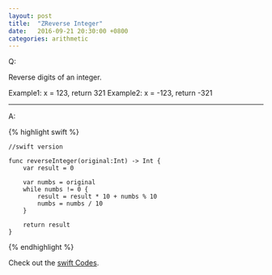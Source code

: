 ```yaml
---
layout: post
title:  "ZReverse Integer"
date:   2016-09-21 20:30:00 +0800
categories: arithmetic
---
```



Q:

Reverse digits of an integer.

Example1: x = 123, return 321
Example2: x = -123, return -321

----------

A:

{% highlight swift %}

	//swift version

	func reverseInteger(original:Int) -> Int {
	    var result = 0
	    
	    var numbs = original
	    while numbs != 0 {
	        result = result * 10 + numbs % 10
	        numbs = numbs / 10
	    }
	    
	    return result
	}


{% endhighlight %}


Check out the [swift Codes][codes1].

[codes1]: https://github.com/JingWZ/ArithmeticSorting/tree/master/ReverseInteger.playground